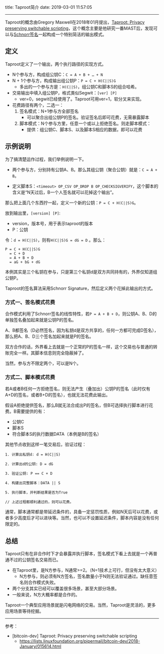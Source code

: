 title: Taproot简介
date: 2019-03-01 11:57:05

---

Taproot的概念由Gregory Maxwell在2018年01月提出，[Taproot: Privacy preserving switchable scripting](https://lists.linuxfoundation.org/pipermail/bitcoin-dev/2018-January/015614.html)，这个概念主要是他研究一番MAST后，发现可以与[Schnorr签名](https://panzhibiao.com/2019/02/28/schnorr-sigature/)一起构成一个特别简洁的输出模式。

## 定义

Taproot定义了一个输出，两个执行路径的实现方式。

* N个参与方，构成组公钥C：`C = A + B + … + N`
* N + 1个参与方，构成输出组公钥P：`P = C + H(C||S)G`
  * 多出的一个参与方是：`H(C||S)`，组公钥C和脚本S的组合哈希。
* 交易输出中填入组公钥P，格式类似Segwit：`[ver] [P]`
  * ver=0，segwit已经使用了。Taproot可用ver=1，软分叉来实现。
* 花费路径有两个，二选一：
  1. 签名模式：N+1参与方全部签名
     * 可以聚合出组公钥P的签名。验证签名后即可花费，无需暴露脚本
  2. 脚本模式：N个参与方里，任意一个或以上拒绝签名。则走脚本模式：
     * 提供：组公钥C、脚本S、以及脚本S相应的数据，即可以花费

## 示例说明

为了搞清楚运作过程，我们举例说明一下。

* 两个参与方，分别持有公钥A、B。那么其组公钥（聚合公钥）就是：`C = A + B`。

* 定义脚本S：`<timeout> OP_CSV OP_DROP B OP_CHECKSIGVERIFY`，这个脚本的含义是“N天过后，B一个人签名就可以花掉这个输出”。

那么把上面几个东西拧一起，定义一个新的公钥：`P = C + H(C||S)G`。

放到输出里，`[version] [P]`:

* version，版本号，用于表示taproot的版本
* P：公钥

令：`d = H(C||S)`，则有`H(C||S)G = dG = D` 。那么：

```
P = C + H(C||S)G
  = C + D
  = A + B + D
  = aG + bG + dG
```

本例其实是三个私钥在参与，只是第三个私钥d是双方共同持有的，外界仅知道组公钥P。

Taproot的签名算法采用Schnorr Signature，然后定义两个花掉此输出的方式。

### 方式一、签名模式花费

合作模式利用了Schnorr签名的线性特性，若`P = A + B + D`，则公钥A、B、D的单独签名叠加起来就是公钥P的签名。

A、B都签名（D必然签名，因为私钥d是双方共享的，任何一方都可完成D签名），那么把A、B、D三个签名加起来就是P的签名。

双方合作的话，外界看上去就是一个正常的P的签名一样，这个交易也与普通的转账完全一样。其脚本信息则完全隐蔽掉了。

当然，参与方不限定两个，可以是N个。

### 方式二、脚本模式花费

若A或者B任何一方拒绝签名，则无法产生（叠加出）公钥P的签名（此时仅有A+D的签名，或者B+D的签名），也就无法花费此输出。

假设A拒绝提供签名，那么B就无法合成出P的签名，但B可选择执行脚本进行花费。B需要提供的有：

* 公钥C
* 脚本S
* 符合脚本S的执行数据DATA（本例是B的签名）

其他节点收到这样一笔交易后，验证过程：

```
1. 计算出私钥d: d = H(C||S)

2. 计算出d的公钥: D = dG

3. 验证公钥: P == C + D

4. 构建出完整脚本：DATA || S

5. 执行脚本，并判断结果是否为True

// 上述过程都顺利通过的，则可以花费。
```

通常，脚本通常都是带延迟条件的，具备一定惩罚性质，例如N天后可以花费，或者多少高度后才可以进块等。当然，也可以不设置延迟条件，脚本内容是没有任何限定的。

## 总结

Taproot只有在非合作时下才会暴露并执行脚本，签名模式下看上去就是一个再普通不过的公钥签名交易而已。

* 在Taproot里，是N方参与，N通常>=2。（N=1技术上可行，但没有太大意义）
  * N方参与，则必须有N方签名，签名数量小于N则无法验证通过。缺任意签名则合作模式失败。
* 两个分支其实已经可以覆盖很多场景，甚至大部分场景。
* 一般来说，N方大概率都是合作的。

Taproot一个典型应用场景就是闪电网络的交易。当然，Taproot是灵活的，更多应用场景等待挖掘。

---
参考：
* [bitcoin-dev] Taproot: Privacy preserving switchable scripting
  * https://lists.linuxfoundation.org/pipermail/bitcoin-dev/2018-January/015614.html